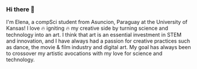 ### Hi there 👋

I'm Elena, a compSci student from Asuncion, Paraguay at the University of Kansas! I love 🔥 igniting 🔥  my creative side by turning science and technology into an art. 
I think that art is an essential investment in STEM and innovation, and I have always had a passion for creative practices such as dance, the movie & film industry and digital art. My goal has always been to crossover my artistic avocations with my love for science and technology.



<!--
**elenazavala/elenazavala** is a ✨ _special_ ✨ repository because its `README.md` (this file) appears on your GitHub profile.

Here are some ideas to get you started:

- 🔭 I’m currently working on ...
- 🌱 I’m currently learning ...
- 👯 I’m looking to collaborate on ...
- 🤔 I’m looking for help with ...
- 💬 Ask me about ...
- 📫 How to reach me: ...
- 😄 Pronouns: ...
- ⚡ Fun fact: ...
-->
